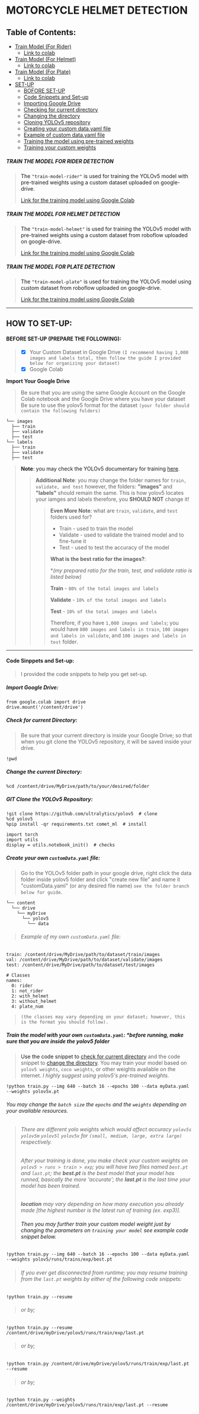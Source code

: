 # MOTORCYCLE HELMET DETECTION 
## Table of Contents:
- [Train Model (For Rider)](#modelRider)
  - [Link to colab](#trainRider)
- [Train Model (For Helmet)](#modelHelmet)
  - [Link to colab](#trainHelmet)
- [Train Model (For Plate)](#modelPlate)
  - [Link to colab](#trainPlate)
- [SET-UP](#setup)
  - [BOFORE SET-UP](#beforeSetup)
  - [Code Snippets and Set-up](#codeSnippets)
  - [Importing Google Drive](#importDrive)
  - [Checking for current directory](#checkDir)
  - [Changing the directory](#changeDir)
  - [Cloning YOLOv5 repository](#gitClone)
  - [Creating your custom data.yaml file](#customYaml)
  - [Example of custom data.yaml file](#exampleYaml)
  - [Training the model using pre-trained weights](#trainModel)
  - [Training your custom weights](#trainCustomWeight)
<a name="modelRider" />

##### TRAIN THE MODEL FOR RIDER DETECTION
> The ``"train-model-rider"`` is used for training the YOLOv5 model with pre-trained weights using a custom dataset uploaded on google-drive.
> <a name="trainRider"/>
> 
> <a href="https://colab.research.google.com/drive/1O6OGddenAvl-OzJ7Q9wkIfNKcrZYHdHr#scrollTo=ezm9utIa5Sof" target="_blank">Link for the training model using Google Colab</a>
<a name="modelHelmet" />

##### TRAIN THE MODEL FOR HELMET DETECTION
> The `"train-model-helmet"` is used for training the YOLOv5 model with pre-trained weights using a custom dataset from roboflow uploaded on google-drive.
> <a name="trainHelmet"/>
> 
> <a href="#" targe="_blank">Link for the training model using Google Colab</a>
<a name="modelPlate" />

##### TRAIN THE MODEL FOR PLATE DETECTION
> The `"train-model-plate"` is used for training the YOLOv5 model using custom dataset from roboflow uploaded on google-drive.
> <a name="trainPlate"/>
> 
> <a href="#" targe="_blank">Link for the training model using Google Colab</a>
<a name="setup" />

***
## HOW TO SET-UP:
<a name="beforeSetup"/>

#### BEFORE SET-UP (PREPARE THE FOLLOWING):
>- [x] Your Custom Dataset in Google Drive `(I recommend having 1,000 images and labels total, then follow the guide I provided below for organizing your dataset)`
>- [x] Google Colab

**Import Your Google Drive**
> Be sure that you are using the same Google Account on the Google Colab notebook and the Google Drive where you have your dataset
> Be sure to use the yolov5 format for the dataset `(your folder should contain the following folders)`
```
└── images
  ├── train
  ├── validate
  ├── test
└── labels
  ├── train
  ├── validate
  ├── test
```
> **Note**: you may check the YOLOv5 documentary for training <a href="https://docs.ultralytics.com/yolov5/tutorials/train_custom_data/">here</a>.
>> **Additional Note**: you may change the folder names for `train, validate, and test` however, the folders: **"images"** and **"labels"** should remain the same. This is how yolov5 locates your iamges and labels therefore, you **SHOULD NOT** change it!
>>> **Even More Note**: what are `train`, `validate`, and `test` folders used for?
>>> - Train - used to train the model
>>> - Validate - used to validate the trained model and to fine-tune it
>>> - Test - used to test the accuracy of the model
>>>   
>>> **What is the best ratio for the images?**:
>>>
>>> **(my prepared ratio for the train, test, and validate ratio is listed below)*
>>>   
>>>   **Train** - `80% of the total images and labels`
>>>   
>>>   **Validate** - `10% of the total images and labels`
>>>   
>>>   **Test** - `10% of the total images and labels`
>>>   
>>>   Therefore, if you have `1,000 images and labels`; you would have `800 images and labels in train`, `100 images and labels in validate`, and `100 images and labels in test` folder.
***
<a name="codeSnippets" />

#### Code Sinppets and Set-up:
> I provided the code snippets to help you get set-up.
<a name="importDrive" />

##### Import Google Drive:
```
from google.colab import drive
drive.mount('/content/drive')
```
<a name="checkDir"/>

##### Check for current Directory:
> Be sure that your current directory is inside your Google Drive; so that when you git clone the YOLOv5 repository, it will be saved inside your drive.
```
!pwd
```
<a name="changeDir"/>

##### Change the current Directory:

```
%cd /content/drive/MyDrive/path/to/your/desired/folder
```
<a name="gitClone" />

##### GIT Clone the YOLOv5 Repository:

```
!git clone https://github.com/ultralytics/yolov5  # clone
%cd yolov5
%pip install -qr requirements.txt comet_ml  # install

import torch
import utils
display = utils.notebook_init()  # checks
```
<a name="customYaml" />

##### Create your own `customData.yaml` file:
> Go to the YOLOv5 folder path in your google drive, right click the data folder inside yolov5 folder and click "create new file" and name it "customData.yaml" (or any desired file name) `see the folder branch below for guide`.
```
└── content
  └── drive
    └── myDrive
      └── yolov5
        └── data
```
<a name="exampleYaml" />

> ###### Example of my own `customData.yaml` file:
```
train: /content/drive/MyDrive/path/to/dataset/train/images
val: /content/drive/MyDrive/path/to/dataset/validate/images
test: /content/drive/MyDrive/path/to/dataset/test/images

# Classes
names:
  0: rider
  1: not_rider
  2: with_helmet
  3: without_helmet
  4: plate_num
```
>`(the classes may vary depending on your dataset; however, this is the format you should follow).`
<a name="trainModel" />

##### Train the model with your own `customData.yaml`: **before running, make sure that you are inside the yolov5 folder*
> Use the code snippet to [check for current directory](#checkDir) and the code snippet to [change the directory](#changeDir).
> You may train your model based on `yolov5 weights`, `coco weights`, or other weights available on the internet. *I highly suggest using yolov5's pre-trained weights.*
```
!python train.py --img 640 --batch 16 --epochs 100 --data myData.yaml --weights yolov5x.pt
```
###### You may change the `batch size` the `epochs` and the `weights` *depending on your available resources.*
> ###### There are different yolo weights which would affect accuracy `yolov5s` `yolov5m` `yolov5l` `yolov5x` for `(small, medium, large, extra large)` respectively.
> ###### After your training is done, you make check your custom weights on `yolov5 > runs > train > exp`; you will have two files named `best.pt` and `last.pt`; the **best.pt** is the best model that your model has runned, basically the more 'accurate'; the **last.pt** is the last time your model has been trained.
> ***location** may vary depending on how many execution you already made [the highest number is the latest run of training (ex. exp3)].*
> <a name="trainCustomWeight"/>
> 
> ###### Then you may further train your custom model weight just by changing the parameters on `training your model` *see example code snippet below.*
```
!python train.py --img 640 --batch 16 --epochs 100 --data myData.yaml --weights yolov5/runs/trains/exp/best.pt
```
> ###### If you ever get disconnected from runtime; you may resume training from the `last.pt` weights by either of the following code snippets:
```
!python train.py --resume
```
> ###### or by;
```
!python train.py --resume /content/drive/myDrive/yolov5/runs/train/exp/last.pt
```
> ###### or by;
```
!python train.py /content/drive/myDrive/yolov5/runs/train/exp/last.pt --resume
```
> ###### or by;
```
!python train.py --weights /content/drive/myDrive/yolov5/runs/train/exp/last.pt --resume
```
